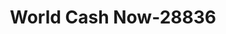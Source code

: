 ---
f_zip-code: 32701
f_state-code: FL
title: World Cash Now-28836
f_phone: 407-339-9733
f_city-only: Altamonte Springs
f_address: 1301 East Altamonte Drive Altamonte Springs
f_location-unique-id: '28836'
slug: world-cash-now-28836
updated-on: '2024-05-30T13:46:58.046Z'
created-on: '2024-05-30T13:36:59.803Z'
published-on: '2024-05-30T13:54:32.469Z'
f_city-state: cms/city/altamonte-springs-fl.md
f_company: cms/company/world-cash-now.md
f_state: cms/state/florida.md
layout: '[payday-loan].html'
tags: payday-loan
---